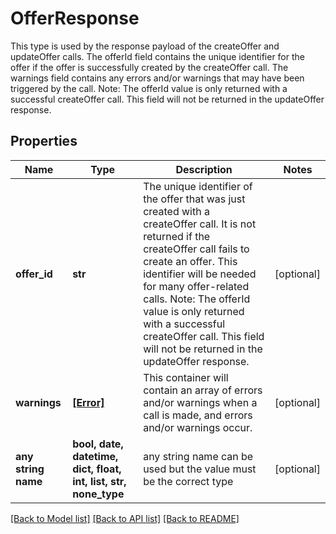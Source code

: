 # OfferResponse

This type is used by the response payload of the createOffer and updateOffer calls. The offerId field contains the unique identifier for the offer if the offer is successfully created by the createOffer call. The warnings field contains any errors and/or warnings that may have been triggered by the call. Note: The offerId value is only returned with a successful createOffer call. This field will not be returned in the updateOffer response.

## Properties
Name | Type | Description | Notes
------------ | ------------- | ------------- | -------------
**offer_id** | **str** | The unique identifier of the offer that was just created with a createOffer call. It is not returned if the createOffer call fails to create an offer. This identifier will be needed for many offer-related calls. Note: The offerId value is only returned with a successful createOffer call. This field will not be returned in the updateOffer response. | [optional] 
**warnings** | [**[Error]**](Error.md) | This container will contain an array of errors and/or warnings when a call is made, and errors and/or warnings occur. | [optional] 
**any string name** | **bool, date, datetime, dict, float, int, list, str, none_type** | any string name can be used but the value must be the correct type | [optional]

[[Back to Model list]](../README.md#documentation-for-models) [[Back to API list]](../README.md#documentation-for-api-endpoints) [[Back to README]](../README.md)


